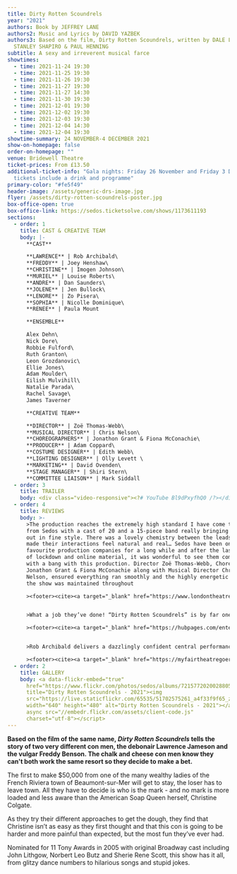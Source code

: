 ```yaml
---
title: Dirty Rotten Scoundrels
year: "2021"
authors: Book by JEFFREY LANE
authors2: Music and Lyrics by DAVID YAZBEK
authors3: Based on the film, Dirty Rotten Scoundrels, written by DALE LAUNER and
  STANLEY SHAPIRO & PAUL HENNING
subtitle: A sexy and irreverent musical farce
showtimes:
  - time: 2021-11-24 19:30
  - time: 2021-11-25 19:30
  - time: 2021-11-26 19:30
  - time: 2021-11-27 19:30
  - time: 2021-11-27 14:30
  - time: 2021-11-30 19:30
  - time: 2021-12-01 19:30
  - time: 2021-12-02 19:30
  - time: 2021-12-03 19:30
  - time: 2021-12-04 14:30
  - time: 2021-12-04 19:30
showtime-summary: 24 NOVEMBER-4 DECEMBER 2021
show-on-homepage: false
order-on-homepage: ""
venue: Bridewell Theatre
ticket-prices: From £13.50
additional-ticket-info: "Gala nights: Friday 26 November and Friday 3 December -
  tickets include a drink and programme"
primary-color: "#fe5f49"
header-image: /assets/generic-drs-image.jpg
flyer: /assets/dirty-rotten-scoundrels-poster.jpg
box-office-open: true
box-office-link: https://sedos.ticketsolve.com/shows/1173611193
sections:
  - order: 1
    title: CAST & CREATIVE TEAM
    body: |-
      **CAST**

      **LAWRENCE** | Rob Archibald\
      **FREDDY** | Joey Henshaw\
      **CHRISTINE** | Imogen Johnson\
      **MURIEL** | Louise Roberts\
      **ANDRE** | Dan Saunders\
      **JOLENE** | Jen Bullock\
      **LENORE** | Zo Pisera\
      **SOPHIA** | Nicolle Dominique\
      **RENEE** | Paula Mount

      **ENSEMBLE**

      Alex Dehn\
      Nick Dore\
      Robbie Fulford\
      Ruth Granton\
      Leon Grozdanovic\
      Ellie Jones\
      Adam Moulder\
      Eilish Mulvihill\
      Natalie Parada\
      Rachel Savage\
      James Taverner

      **CREATIVE TEAM**

      **DIRECTOR** | Zoë Thomas-Webb\
      **MUSICAL DIRECTOR** | Chris Nelson\
      **CHOREOGRAPHERS** | Jonathon Grant & Fiona McConachie\
      **PRODUCER** | Adam Coppard\
      **COSTUME DESIGNER** | Edith Webb\
      **LIGHTING DESIGNER** | Olly Levett \
      **MARKETING** | David Ovenden\
      **STAGE MANAGER** | Shiri Stern\
      **COMMITTEE LIAISON** | Mark Siddall
  - order: 3
    title: TRAILER
    body: <div class="video-responsive"><?# YouTube Bl9dPxyfhQ0 /?></div>
  - order: 4
    title: REVIEWS
    body: >-
      >The production reaches the extremely high standard I have come to expect
      from Sedos with a cast of 20 and a 15-piece band really bringing the story
      out in fine style. There was a lovely chemistry between the leads which
      made their interactions feel natural and real… Sedos have been one of my
      favourite production companies for a long while and after the last months
      of lockdown and online material, it was wonderful to see them come back
      with a bang with this production. Director Zoë Thomas-Webb, Choreographers
      Jonathon Grant & Fiona McConachie along with Musical Director Chris
      Nelson, ensured everything ran smoothly and the highly energetic pace of
      the show was maintained throughout 

      ><footer><cite><a target="_blank" href="https://www.londontheatre1.com/reviews/dirty-rotten-scoundrels-at-the-bridewell-theatre/">Dirty Rotten Scoundrels, 2021, London Theatre 1</a></cite></footer>


      >What a job they’ve done! “Dirty Rotten Scoundrels” is by far one of the best Sedos shows I’ve seen. This might be an amateur group but there’s nothing amateur about this production. Another Sedos triumph!

      ><footer><cite><a target="_blank" href="https://hubpages.com/entertainment/Dirty-Rotten-Scoundrels-A-Musical-at-Bridewell-Theatre-London">Dirty Rotten Scoundrels, 2021, Hub Pages</a></cite></footer>


      >Rob Archibald delivers a dazzlingly confident central performance as Lawrence showcasing brilliant comedic timing as well strong acting and vocal chops. Joey Henshaw as Freddy is an equally capable stage partner who fully thrusts himself into the physical comedy aspect of the role… After my last visit to the Bridewell Theatre, I left raving about Sedos’ stellar production of Ragtime. Here I am two years later to confirm that they have once again raised the bar. Sedos’ Dirty Rotten Scoundrels is a scheming, head-reeling yet endlessly appealing musical production

      ><footer><cite><a target="_blank" href="https://myfairtheatregoer.com/2021/11/26/review-dirty-rotten-scoundrels-bridewell-theatre-⋆⋆⋆⋆/">Dirty Rotten Scoundrels, 2021, My Fair Theatregoer</a></cite></footer>
  - order: 2
    title: GALLERY
    body: <a data-flickr-embed="true"
      href="https://www.flickr.com/photos/sedos/albums/72157720200288050"
      title="Dirty Rotten Scoundrels - 2021"><img
      src="https://live.staticflickr.com/65535/51702575261_a4f33f9f65_z.jpg"
      width="640" height="480" alt="Dirty Rotten Scoundrels - 2021"></a><script
      async src="//embedr.flickr.com/assets/client-code.js"
      charset="utf-8"></script>
---
```

**Based on the film of the same name, *Dirty Rotten Scoundrels* tells the story of two very different con men, the debonair Lawrence Jameson and the vulgar Freddy Benson. The chalk and cheese con men know they can't both work the same resort so they decide to make a bet.** 

The first to make $50,000 from one of the many wealthy ladies of the French Riviera town of Beaumont-sur-Mer will get to stay, the loser has to leave town. All they have to decide is who is the mark - and no mark is more loaded and less aware than the American Soap Queen herself, Christine Colgate. 

As they try their different approaches to get the dough, they find that Christine isn’t as easy as they first thought and that this con is going to be harder and more painful than expected, but the most fun they’ve ever had.

Nominated for 11 Tony Awards in 2005 with original Broadway cast including John Lithgow, Norbert Leo Butz and Sherie Rene Scott, this show has it all, from glitzy dance numbers to hilarious songs and stupid jokes. 
